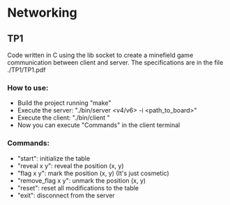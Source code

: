 # Networking

## TP1

Code written in C using the lib socket to create a minefield game communication between client and server. The specifications are in the file ./TP1/TP1.pdf

### How to use:

- Build the project running "make"
- Execute the server: "./bin/server <v4/v6> <Port Number> -i <path_to_board>"
- Execute the client: "./bin/client <IP> <Port Number>"
- Now you can execute "Commands" in the client terminal

### Commands:

- "start": initialize the table
- "reveal x y": reveal the position (x, y)
- "flag x y": mark the position (x, y) (It's just cosmetic)
- "remove_flag x y": unmark the position (x, y)
- "reset": reset all modifications to the table
- "exit": disconnect from the server
